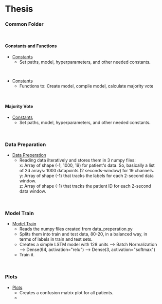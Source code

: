 # Thesis

### Common Folder
<br>

#### Constants and Functions
* <a href="https://github.com/Ggkenios/thesis/blob/main/common/constants.py">Constants</a> <br>
   - Set paths, model, hyperparameters, and other needed constants.
<br>

* <a href="https://github.com/Ggkenios/thesis/blob/main/common/support_functions.py">Constants</a> <br>
   - Functions to: Create model, compile model, calculate majority vote
<br>

#### Majority Vote
* <a href="https://github.com/Ggkenios/thesis/blob/main/common/patient_validation.py">Constants</a> <br>
   - Set paths, model, hyperparameters, and other needed constants.
<br>

### Data Preparation

* <a href="https://github.com/Ggkenios/thesis/blob/main/data_preperation.py">Data Preperation</a> <br>
   - Reading data ilteratively and stores them in 3 numpy files: <br>
      x: Array of shape (-1, 1000, 19) for patient's data. So, basically a list of 2d arrays: 1000 datapoints (2 seconds-window) for 19 channels. <br>
      y: Array of shape (-1) that tracks the labels for each 2-second data window. <br>
      z: Array of shape (-1) that tracks the patient ID for each 2-second data window. <br>

<br>

### Model Train
* <a href="https://github.com/Ggkenios/thesis/blob/main/model_train.py">Model Train</a> <br>
   - Reads the numpy files created from data_preperation.py
   - Splits them into train and test data, 80-20, in a balanced way, in terms of labels in train and test sets.
   - Creates a simple LSTM model with 128 units --> Batch Normalization --> Dense(64, activation="relu") --> Dense(3, activation="softmax")
   - Train it.

<br>

### Plots
* <a href="https://github.com/Ggkenios/thesis/blob/main/plots.py">Plots</a> <br>
   - Creates a confusion matrix plot for all patients.
   - 
<br>
